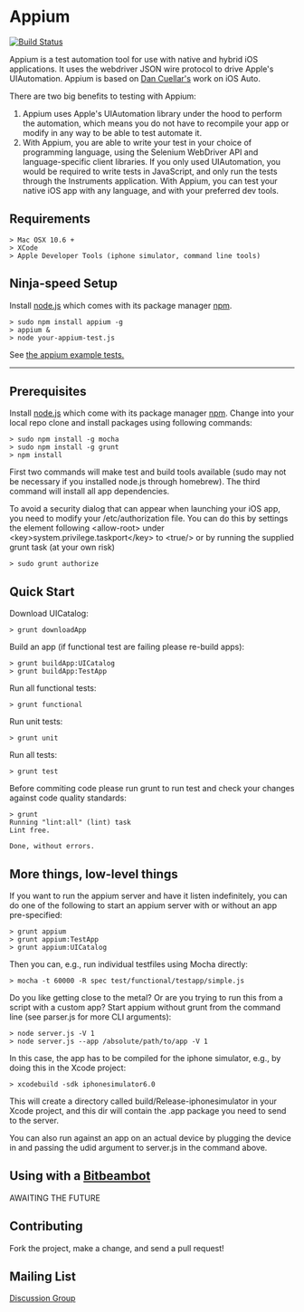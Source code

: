 Appium
=========

[![Build Status](https://api.travis-ci.org/appium/appium.png?branch=master)](https://travis-ci.org/appium/appium)

Appium is a test automation tool for use with native and hybrid iOS applications. It uses the webdriver JSON  wire protocol to drive Apple's UIAutomation. Appium is based on [Dan Cuellar's](http://github.com/penguinho) work on iOS Auto.

There are two big benefits to testing with Appium:

1.  Appium uses Apple's UIAutomation library under the hood to perform the automation, which means you do not have to recompile your app or modify in any way to be able to test automate it.
2.  With Appium, you are able to write your test in your choice of programming language, using the Selenium WebDriver API and language-specific client libraries. If you only used UIAutomation, you would be required to write tests in JavaScript, and only run the tests through the Instruments application. With Appium, you can test your native iOS app with any language, and with your preferred dev tools.

Requirements
------------

    > Mac OSX 10.6 +
    > XCode
    > Apple Developer Tools (iphone simulator, command line tools)

Ninja-speed Setup
------------
Install [node.js](http://nodejs.org/) which comes with its package manager [npm](https://npmjs.org/).

    > sudo npm install appium -g
    > appium &
    > node your-appium-test.js

See [the appium example tests.](https://github.com/appium/appium/tree/master/sample-code/examples)

- - -

Prerequisites
------------
Install [node.js](http://nodejs.org/) which come with its package manager [npm](https://npmjs.org/).
Change into your local repo clone and install packages using following commands:

    > sudo npm install -g mocha
    > sudo npm install -g grunt
    > npm install

First two commands will make test and build tools available (sudo may not be necessary if you installed node.js through homebrew). The third command will install all app dependencies.

To avoid a security dialog that can appear when launching your iOS app, you need to modify your /etc/authorization file. You can do this by settings the element following &lt;allow-root&gt; under &lt;key&gt;system.privilege.taskport&lt;/key&gt; to &lt;true/&gt; or by running the supplied grunt task (at your own risk)

    > sudo grunt authorize

Quick Start
-----------
Download UICatalog:

    > grunt downloadApp

Build an app (if functional test are failing please re-build apps):

    > grunt buildApp:UICatalog
    > grunt buildApp:TestApp

Run all functional tests:

    > grunt functional

Run unit tests:

    > grunt unit

Run all tests:

    > grunt test

Before commiting code please run grunt to run test and check your changes against code quality standards:

    > grunt
    Running "lint:all" (lint) task
    Lint free.

    Done, without errors.

More things, low-level things
-----------
If you want to run the appium server and have it listen indefinitely, you can
do one of the following to start an appium server with or without an app
pre-specified:

    > grunt appium
    > grunt appium:TestApp
    > grunt appium:UICatalog

Then you can, e.g., run individual testfiles using Mocha directly:

    > mocha -t 60000 -R spec test/functional/testapp/simple.js

Do you like getting close to the metal? Or are you trying to run this from
a script with a custom app? Start appium without grunt from the
command line (see parser.js for more CLI arguments):

    > node server.js -V 1
    > node server.js --app /absolute/path/to/app -V 1

In this case, the app has to be compiled for the iphone simulator, e.g., by
doing this in the Xcode project:

    > xcodebuild -sdk iphonesimulator6.0

This will create a directory called build/Release-iphonesimulator in your Xcode
project, and this dir will contain the .app package you need to send to the
server.

You can also run against an app on an actual device by plugging the device in
and passing the udid argument to server.js in the command above.

Using with a [Bitbeambot](http://bitbeam.org)
-----------
AWAITING THE FUTURE

Contributing
------------
Fork the project, make a change, and send a pull request!

Mailing List
-----------
[Discussion Group](https://groups.google.com/d/forum/appium-discuss)
